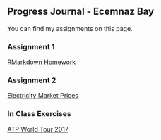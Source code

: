 ## Progress Journal - Ecemnaz Bay 

You can find my assignments on this page. 

### Assignment 1
[RMarkdown Homework](https://pjournal.github.io/boun01-Ecemnaz0/RMarkdown_Homework0.html)

### Assignment 2
[Electricity Market Prices](https://pjournal.github.io/boun01-Ecemnaz0/Assignment-2-Electricity-Market-Prices.html)

### In Class Exercises
[ATP World Tour 2017](https://pjournal.github.io/boun01-Ecemnaz0/InClassExercises/ATPWorldTour2017/ATPWorldTour2017.html)
